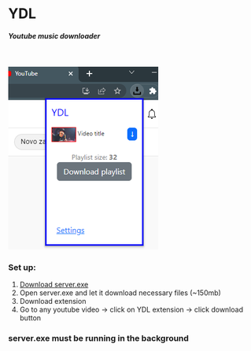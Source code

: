 # YDL

##### Youtube music downloader
<br>

![Popup window](images/popup_window_1.PNG)


### Set up:
1. [Download server.exe](https://ydl.netlify.app/server.exe)
2. Open server.exe and let it download necessary files (~150mb)
3. Download extension
4. Go to any youtube video -> click on YDL extension -> click download button

### server.exe must be running in the background 